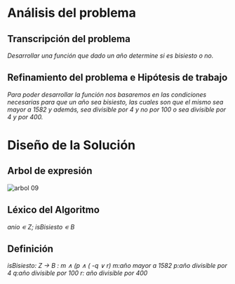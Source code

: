 # Análisis del problema

## Transcripción del problema
*Desarrollar una función que dado un año determine si es bisiesto o no.*

## Refinamiento del problema e Hipótesis de trabajo

*Para poder desarrollar la función nos basaremos en las condiciones necesarias para que un año sea bisiesto, las cuales son que el mismo sea mayor a 1582 y además, sea divisible por 4 y no por 100 o sea divisible por 4 y por 400.*

# Diseño de la Solución

## Arbol de expresión
![arbol 09](https://user-images.githubusercontent.com/63763410/84338485-96a15b80-ab72-11ea-8744-4d7c3b35cb55.PNG)

## Léxico del Algoritmo
*anio ∊ Z; isBisiesto ∊ B*

## Definición
*isBisiesto: Z -> B : m ∧ (p ∧ ( -q ∨ r)
m:año mayor a 1582
p:año divisible por 4
q:año divisible por 100
r: año divisible por 400*

